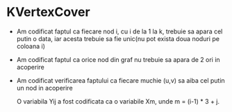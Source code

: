 # KVertexCover

- Am codificat faptul ca fiecare nod i, cu i de la 1 la k, trebuie sa apara cel putin o data, iar acesta trebuie sa fie
unic(nu pot exista doua noduri pe coloana i)
- Am codificat faptul ca orice nod din graf nu trebuie sa apara de 2 ori in acoperire
- Am codificat verificarea faptului ca fiecare muchie (u,v) sa aiba cel putin un nod in acoperire

	O variabila Yij a fost codificata ca o variabile Xm, unde m = (i-1) * 3 + j.
